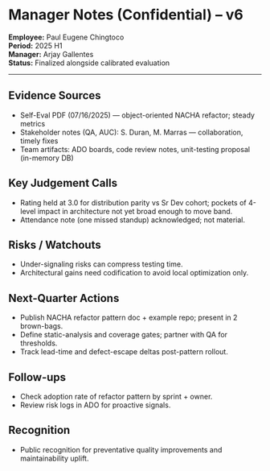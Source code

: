 # Manager Notes (Confidential) – v6

**Employee:** Paul Eugene Chingtoco  
**Period:** 2025 H1  
**Manager:** Arjay Gallentes  
**Status:** Finalized alongside calibrated evaluation

---

## Evidence Sources
- Self-Eval PDF (07/16/2025) — object-oriented NACHA refactor; steady metrics
- Stakeholder notes (QA, AUC): S. Duran, M. Marras — collaboration, timely fixes
- Team artifacts: ADO boards, code review notes, unit-testing proposal (in-memory DB)

## Key Judgement Calls
- Rating held at 3.0 for distribution parity vs Sr Dev cohort; pockets of 4-level impact in architecture not yet broad enough to move band.
- Attendance note (one missed standup) acknowledged; not material.

## Risks / Watchouts
- Under-signaling risks can compress testing time.
- Architectural gains need codification to avoid local optimization only.

## Next-Quarter Actions
- Publish NACHA refactor pattern doc + example repo; present in 2 brown-bags.
- Define static-analysis and coverage gates; partner with QA for thresholds.
- Track lead-time and defect-escape deltas post-pattern rollout.

## Follow-ups
- Check adoption rate of refactor pattern by sprint + owner.
- Review risk logs in ADO for proactive signals.

## Recognition
- Public recognition for preventative quality improvements and maintainability uplift.
